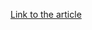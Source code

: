 [Link to the article](https://thedfirreport.com/2022/08/08/bumblebee-roasts-its-way-to-domain-admin/)
